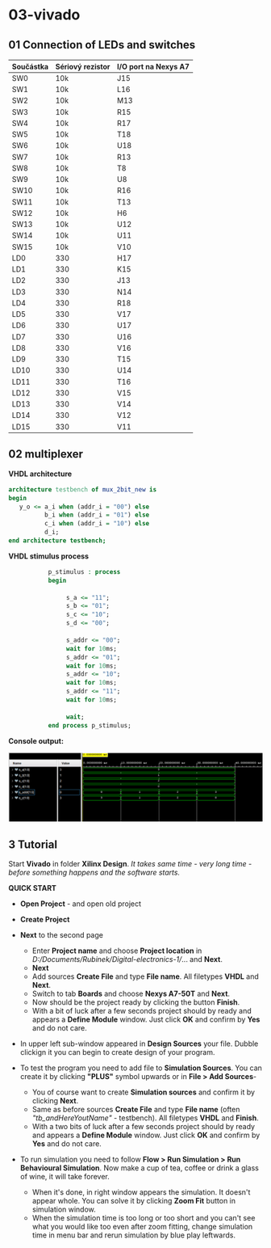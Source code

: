 

# 03-vivado

## 01 Connection of LEDs and switches

| Součástka | Sériový rezistor | I/O port na Nexys A7 |
| --------- | ---------------- | -------------------- |
| SW0       | 10k              | J15                  |
| SW1       | 10k              | L16                  |
| SW2       | 10k              | M13                  |
| SW3       | 10k              | R15                  |
| SW4       | 10k              | R17                  |
| SW5       | 10k              | T18                  |
| SW6       | 10k              | U18                  |
| SW7       | 10k              | R13                  |
| SW8       | 10k              | T8                   |
| SW9       | 10k              | U8                   |
| SW10      | 10k              | R16                  |
| SW11      | 10k              | T13                  |
| SW12      | 10k              | H6                   |
| SW13      | 10k              | U12                  |
| SW14      | 10k              | U11                  |
| SW15      | 10k              | V10                  |
| LD0       | 330              | H17                  |
| LD1       | 330              | K15                  |
| LD2       | 330              | J13                  |
| LD3       | 330              | N14                  |
| LD4       | 330              | R18                  |
| LD5       | 330              | V17                  |
| LD6       | 330              | U17                  |
| LD7       | 330              | U16                  |
| LD8       | 330              | V16                  |
| LD9       | 330              | T15                  |
| LD10      | 330              | U14                  |
| LD11      | 330              | T16                  |
| LD12      | 330              | V15                  |
| LD13      | 330              | V14                  |
| LD14      | 330              | V12                  |
| LD15      | 330              | V11                  |

## 02 multiplexer

**VHDL architecture**

```vhdl
architecture testbench of mux_2bit_new is
begin
   y_o <= a_i when (addr_i = "00") else
          b_i when (addr_i = "01") else
          c_i when (addr_i = "10") else
          d_i;  
end architecture testbench;
```

**VHDL stimulus process**

```vhdl
           p_stimulus : process
           begin
                
                s_a <= "11"; 
                s_b <= "01";  
                s_c <= "10"; 
                s_d <= "00";
                
                s_addr <= "00"; 
                wait for 10ms;
                s_addr <= "01"; 
                wait for 10ms;
                s_addr <= "10"; 
                wait for 10ms;
                s_addr <= "11"; 
                wait for 10ms;
                
                wait;
           end process p_stimulus;
```

**Console output:**

![image-20210301212236596](image-20210301212236596.png)

## 3 Tutorial

Start **Vivado** in folder **Xilinx Design**.
*It takes same time - very long time - before something happens and the software starts.*

**QUICK START**

- **Open Project** - and open old project

- **Create Project**
- **Next** to the second page
  - Enter **Project name** and choose **Project location** in *D:/Documents/Rubinek/Digital-electronics-1/*... and **Next**.
  - **Next**
  - Add sources **Create File** and type **File name**. All filetypes **VHDL** and **Next**.
  - Switch to tab **Boards** and choose **Nexys A7-50T** and **Next**.
  - Now should be the project ready by clicking the button **Finish**.
  - With a bit of luck after a few seconds project should by ready and appears a **Define Module** window. Just click **OK** and confirm by **Yes** and do not care.
- In upper left sub-window appeared in **Design Sources** your file. Dubble clickign it you can begin to create design of your program.
- To test the program you need to add file to **Simulation Sources**. You can create it by clicking **"PLUS"** symbol upwards or in **File > Add Sources**-
  - You of course want to create **Simulation sources** and confirm it by clicking **Next**.
  - Same as before sources **Create File** and type **File name** (often *"tb_andHereYoutName"* - testbench). All filetypes **VHDL** and **Finish**.
  - With a two bits of luck after a few seconds project should by ready and appears a **Define Module** window. Just click **OK** and confirm by **Yes** and do not care.
- To run simulation you need to follow **Flow > Run Simulation >  Run Behavioural Simulation**. Now make a cup of tea, coffee or drink a glass of wine, it will  take forever.
  - When it's done, in right window appears the simulation. It doesn't appear whole. You can solve it by clicking **Zoom Fit** button in simulation window. 
  - When the simulation time is too long or too short and you can't see what you would like too even after zoom fitting, change simulation time in menu bar and rerun simulation by blue play leftwards.

<!--

ddd



```vhdl
f b=a = not b1 * not b2 * not a1 * not a0  +  not b1 * b0 * a1 * a0  +   b1* not b0 * a1 * not a0 +   b1* b0 * a1 * a0

g b<a = 
( b1 + b0 + a1 + a0 ) *
( b1 + not b0 + a1 + a0 ) *
( b1 + not b0 + a1 + not a0 ) *
( not b1 + b0 + a1 + a0 ) *
( not b1 + b0 + a1 + not a0 ) *
( not b1 + b0 + not a1 + a0 ) *
( not b1 + not b0 + a1 + a0 ) *
( not b1 + not b0 + a1 + not a0 ) *
( not b1 + not b0 + not a1 + a0 ) *
( not b1 + not b0 + not a1 + not a0 ) *


grater_SoP_min = b1 * not a1 + b1 * b0 * not a0 + b0 * not a0 * not a1 = 

    less_PoS_min = ( not b1 + a1 ) * (not b0 + a1) * (a0 + a1) * (not b0 + not b1) * ( b1 + a0 + not a1)
    
    (/a0 + /b1)
 

```

$$
grater\_SoP\_min = b1 \cdot \overline{a1} + b1 \cdot b0 \cdot \overline{a0} + b0 \cdot \overline{a0} \cdot \overline{a1}
$$

$$
less\_PoS\_min = (\overline{b1} + a1 ) \cdot (\overline{b0} + a1) \cdot (a0 + a1) \cdot (\overline{b0} + \overline{b1}) \cdot ( b1 + a0 + \overline{a1})
$$

-->
